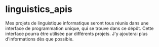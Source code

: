 # linguistics_apis

Mes projets de linguistique informatique seront tous réunis dans une interface de programmation unique, qui se trouve dans ce dépôt. Cette interface pourra être utilisée par différents projets. J'y ajouterai plus d'informations dès que possible. 
